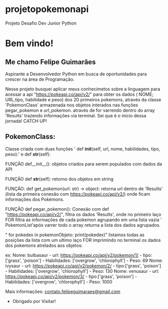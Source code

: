 # projetopokemonapi
Projeto Desafio Dev Junior Python
 
# Bem vindo!
 
## Me chamo Felipe Guimarães
 
Aspirante a Desenvolvedor Python em busca de oportunidades para crescer na àrea de Programação.
 
 
Nesse projeto busquei aplicar meus conhecimetos sobre a linguagem para acessar a api "https://pokeapi.co/api/v2/" para obter os dados 
( NOME; URL,tipo, habilidade e peso) dos 20 primeiros pokemons, através da classe 'PokemonClass' armazenada nos objetos interados nas funções pegar_pokemon e 
url_pokemon. através de for varrendo dentro do array 'Results' trazendo informações via terminal. Sei que é o inicio dessa jornada! CATCH UP! 


## PokemonClass:
   Classe criada com duas funções ' def __init__(self, url, nome, habilidades, tipo, peso):' e def __str__(self):
   
   FUNÇÃO def__init__(): objetos criados para serem populados com dados da API
   
   FUNÇÃO def __str__(self): retorno dos objetos em string
   
   FUNÇÃO: def get_pokemon(url: str) -> object:  retorna url dentro de 'Results' (lista da primeira conexão com https://pokeapi.co/api/v2/) onde ficam informações dos Pokémons.
   
   FUNÇÃO 
   def pegar_pokemon(): Conexão com def "https://pokeapi.co/api/v2/", filtra os dados 'Results', onde no primeiro laço FOR filtra as informações de cada pokemon agrupando em uma lista vazia ' PokemonList'após varrer todo o array returna a lista dos dados agrupados.
   
  " for pokedex in pokemonObjeto:
  print(pokedex)" listamos todas as posições da lista com um ultimo laço FOR imprimindo no terminal os dados dos pokemons atrelados aos objetos:
   
   ex: Nome: bulbasaur - url: https://pokeapi.co/api/v2/pokemon/1/ - tipo:['grass', 'poison'] - Habilidades: ['overgrow', 'chlorophyll'] - Peso: 69
       Nome: ivysaur - url: https://pokeapi.co/api/v2/pokemon/2/ - tipo:['grass', 'poison'] - Habilidades: ['overgrow', 'chlorophyll'] - Peso: 130
       Nome: venusaur - url: https://pokeapi.co/api/v2/pokemon/3/ - tipo:['grass', 'poison'] - Habilidades: ['overgrow', 'chlorophyll'] - Peso: 1000
   
  Mais informações: contato.felipeguimaraes@gmail.com

- Obrigado por Visitar!
 

